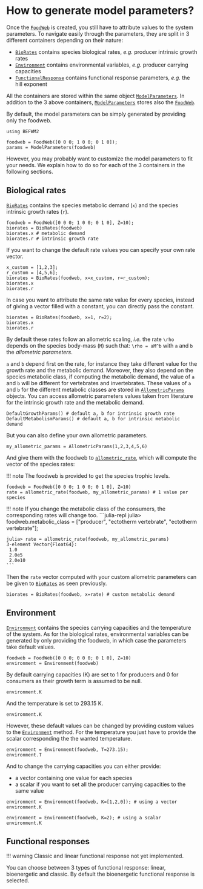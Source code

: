 # How to generate model parameters?

Once the [`FoodWeb`](@ref) is created,
you still have to attribute values to the system parameters.
To navigate easily through the parameters,
they are split in 3 different containers depending on their nature:
- [`BioRates`](@ref) contains species biological rates,
    *e.g.* producer intrinsic growth rates
- [`Environment`](@ref) contains environmental variables,
    *e.g.* producer carrying capacities
- [`FunctionalResponse`](@ref) contains functional response parameters,
    *e.g.* the hill exponent

All the containers are stored within the same object [`ModelParameters`](@ref).
In addition to the 3 above containers,
[`ModelParameters`](@ref) stores also the [`FoodWeb`](@ref).

By default, the model parameters can be simply generated by providing only the foodweb.

```@setup befwm2
using BEFWM2
```

```@repl befwm2
foodweb = FoodWeb([0 0 0; 1 0 0; 0 1 0]);
params = ModelParameters(foodweb)
```

However, you may probably want to customize the model parameters to fit your needs.
We explain how to do so for each of the 3 containers in the following sections.

## Biological rates

[`BioRates`](@ref) contains the species metabolic demand (`x`)
and the species intrinsic growth rates (`r`).

```@repl befwm2
foodweb = FoodWeb([0 0 0; 1 0 0; 0 1 0], Z=10);
biorates = BioRates(foodweb)
biorates.x # metabolic demand
biorates.r # intrinsic growth rate
```

If you want to change the default rate values you can specify your own rate vector.

```@repl befwm2
x_custom = [1,2,3];
r_custom = [4,5,6];
biorates = BioRates(foodweb, x=x_custom, r=r_custom);
biorates.x
biorates.r
```

In case you want to attribute the same rate value for every species,
instead of giving a vector filled with a constant,
you can directly pass the constant.

```@repl befwm2
biorates = BioRates(foodweb, x=1, r=2);
biorates.x
biorates.r
```

By default these rates follow an allometric scaling,
*i.e.* the rate ``\rho`` depends on the species body-mass (``M``)
such that: ``\rho = aM^b`` with ``a`` and ``b`` the *allometric parameters*.

``a`` and ``b`` depend first on the rate,
for instance they take different value for the growth rate and the metabolic demand.
Moreover, they also depend on the species metabolic class,
if computing the metabolic demand,
the value of ``a`` and ``b`` will be different for vertebrates and invertebrates.
These values of ``a`` and ``b`` for the different metabolic classes
are stored in [`AllometricParams`](@ref) objects.
You can access allometric parameters values taken from literature
for the intrinsic growth rate and the metabolic demand.

```@repl befwm2
DefaultGrowthParams() # default a, b for intrinsic growth rate
DefaultMetabolismParams() # default a, b for intrinsic metabolic demand
```

But you can also define your own allometric parameters.

```@repl befwm2
my_allometric_params = AllometricParams(1,2,3,4,5,6)
```

And give them with the foodweb to [`allometric_rate`](@ref),
which will compute the vector of the species rates:

!!! note
    The foodweb is provided to get the species trophic levels.

```@repl befwm2
foodweb = FoodWeb([0 0 0; 1 0 0; 0 1 0], Z=10)
rate = allometric_rate(foodweb, my_allometric_params) # 1 value per species
```

!!! note
    If you change the metabolic class of the consumers,
    the corresponding rates will change too.
    ```julia-repl
    julia> foodweb.metabolic_class = ["producer", "ectotherm vertebrate", "ectotherm vertebrate"];

    julia> rate = allometric_rate(foodweb, my_allometric_params)
    3-element Vector{Float64}:
     1.0
     2.0e5
     2.0e10
    ```

Then the `rate` vector computed with your custom allometric parameters
can be given to [`BioRates`](@ref) as seen previously.

```@repl befwm2
biorates = BioRates(foodweb, x=rate) # custom metabolic demand
```

## Environment

[`Environment`](@ref) contains the species carrying capacities
and the temperature of the system.
As for the biological rates,
environmental variables can be generated by only providing the foodweb,
in which case the parameters take default values.

```@repl befwm2
foodweb = FoodWeb([0 0 0; 0 0 0; 0 1 0], Z=10)
environment = Environment(foodweb)
```

By default carrying capacities (K) are set to 1 for producers and 0 for consumers
as their growth term is assumed to be null.


```@repl befwm2
environment.K
```

And the temperature is set to 293.15 K.

```@repl befwm2
environment.K
```

However, these default values can be changed
by providing custom values to the [`Environment`](@ref) method.
For the temperature
you just have to provide the scalar corresponding the the wanted temperature.

```@repl befwm2
environment = Environment(foodweb, T=273.15);
environment.T
```

And to change the carrying capacities you can either provide:
- a vector containing one value for each species
- a scalar if you want to set all the producer carrying capacities to the
same value

```@repl befwm2
environment = Environment(foodweb, K=[1,2,0]); # using a vector
environment.K

environment = Environment(foodweb, K=2); # using a scalar
environment.K
```

## Functional responses

!!! warning
    Classic and linear functional response not yet implemented.

You can choose between 3 types of functional response: linear, bioenergetic and classic.
By default the bioenergetic functional response is selected.
